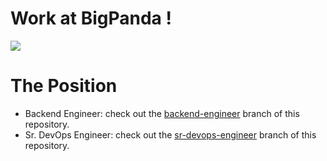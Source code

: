 # Work at BigPanda !
![](https://wd8zs2btvq27hrm13haibaxf-wpengine.netdna-ssl.com/wp-content/uploads/2018/09/Header_08.png)

# The Position
- Backend Engineer: check out the [backend-engineer](https://github.com/bigpandaio/challenge/tree/backend-engineer) branch of this repository.
- Sr. DevOps Engineer: check out the [sr-devops-engineer](https://github.com/bigpandaio/challenge/tree/sr-devops-engineer) branch of this repository.

